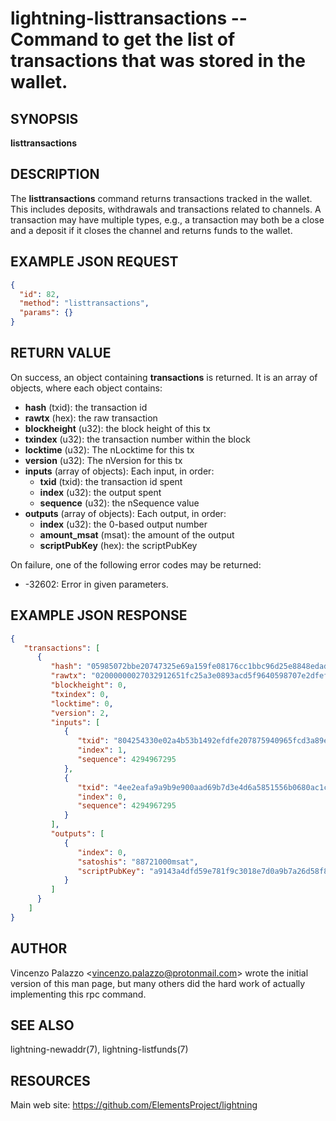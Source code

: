 lightning-listtransactions -- Command to get the list of transactions that was stored in the wallet.
============================================================

SYNOPSIS
--------

**listtransactions**

DESCRIPTION
-----------

The **listtransactions** command returns transactions tracked in the wallet. This includes deposits, withdrawals and transactions related to channels. A transaction may have multiple types, e.g., a transaction may both be a close and a deposit if it closes the channel and returns funds to the wallet.

EXAMPLE JSON REQUEST
------------
```json
{
  "id": 82,
  "method": "listtransactions",
  "params": {}
}
```

RETURN VALUE
------------

[comment]: # (GENERATE-FROM-SCHEMA-START)
On success, an object containing **transactions** is returned.  It is an array of objects, where each object contains:

- **hash** (txid): the transaction id
- **rawtx** (hex): the raw transaction
- **blockheight** (u32): the block height of this tx
- **txindex** (u32): the transaction number within the block
- **locktime** (u32): The nLocktime for this tx
- **version** (u32): The nVersion for this tx
- **inputs** (array of objects): Each input, in order:
  - **txid** (txid): the transaction id spent
  - **index** (u32): the output spent
  - **sequence** (u32): the nSequence value
- **outputs** (array of objects): Each output, in order:
  - **index** (u32): the 0-based output number
  - **amount\_msat** (msat): the amount of the output
  - **scriptPubKey** (hex): the scriptPubKey

[comment]: # (GENERATE-FROM-SCHEMA-END)

On failure, one of the following error codes may be returned:

- -32602: Error in given parameters.

EXAMPLE JSON RESPONSE
-----
```json
{
   "transactions": [
      {
         "hash": "05985072bbe20747325e69a159fe08176cc1bbc96d25e8848edad2dddc1165d0",
         "rawtx": "02000000027032912651fc25a3e0893acd5f9640598707e2dfef92143bb5a4020e335442800100000017160014a5f48b9aa3cb8ca6cc1040c11e386745bb4dc932ffffffffd229a4b4f78638ebcac10a68b0561585a5d6e4d3b769ad0a909e9b9afaeae24e00000000171600145c83da9b685f9142016c6f5eb5f98a45cfa6f686ffffffff01915a01000000000017a9143a4dfd59e781f9c3018e7d0a9b7a26d58f8d22bf8700000000",
         "blockheight": 0,
         "txindex": 0,
         "locktime": 0,
         "version": 2,
         "inputs": [
            {
               "txid": "804254330e02a4b53b1492efdfe207875940965fcd3a89e0a325fc5126913270",
               "index": 1,
               "sequence": 4294967295
            },
            {
               "txid": "4ee2eafa9a9b9e900aad69b7d3e4d6a5851556b0680ac1caeb3886f7b4a429d2",
               "index": 0,
               "sequence": 4294967295
            }
         ],
         "outputs": [
            {
               "index": 0,
               "satoshis": "88721000msat",
               "scriptPubKey": "a9143a4dfd59e781f9c3018e7d0a9b7a26d58f8d22bf87"
            }
         ]
      }
    ]
}
```


AUTHOR
------

Vincenzo Palazzo <<vincenzo.palazzo@protonmail.com>> wrote the initial version of this man page, but many others did the hard work of actually implementing this rpc command.

SEE ALSO
--------

lightning-newaddr(7), lightning-listfunds(7)

RESOURCES
---------

Main web site: <https://github.com/ElementsProject/lightning>

[comment]: # ( SHA256STAMP:6431aec91a48a5f9d4632baa6f3aae23dee8607a200b3c359d679028e521b588)
